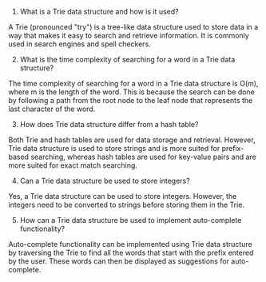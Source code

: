 1. What is a Trie data structure and how is it used?

A Trie (pronounced "try") is a tree-like data structure used to store data in a way that makes it easy to search and retrieve information. It is commonly used in search engines and spell checkers.

2. What is the time complexity of searching for a word in a Trie data structure?

The time complexity of searching for a word in a Trie data structure is O(m), where m is the length of the word. This is because the search can be done by following a path from the root node to the leaf node that represents the last character of the word.

3. How does Trie data structure differ from a hash table?

Both Trie and hash tables are used for data storage and retrieval. However, Trie data structure is used to store strings and is more suited for prefix-based searching, whereas hash tables are used for key-value pairs and are more suited for exact match searching.

4. Can a Trie data structure be used to store integers?

Yes, a Trie data structure can be used to store integers. However, the integers need to be converted to strings before storing them in the Trie.

5. How can a Trie data structure be used to implement auto-complete functionality?

Auto-complete functionality can be implemented using Trie data structure by traversing the Trie to find all the words that start with the prefix entered by the user. These words can then be displayed as suggestions for auto-complete.